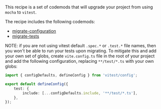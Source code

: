 This recipe is a set of codemods that will upgrade your project from using `mocha` to `vitest`.

The recipe includes the following codemods:

-   [migrate-configuration](https://github.com/codemod-com/codemod-registry/tree/main/codemods/mocha/vitest/migrate-configuration)
-   [migrate-tests](https://github.com/codemod-com/codemod-registry/tree/main/codemods/mocha/vitest/migrate-tests)

NOTE: if you are not using vitest default `.spec.*` or `.test.*` file names, then you won't be able to run your tests upon migrating. To mitigate this and add your own set of globs, create `vite.config.ts` file in the root of your project and add the following configuration, replacing `**/test/*.ts` with your own globs:

```ts
import { configDefaults, defineConfig } from 'vitest/config';

export default defineConfig({
	test: {
		include: [...configDefaults.include, '**/test/*.ts'],
	},
});
```